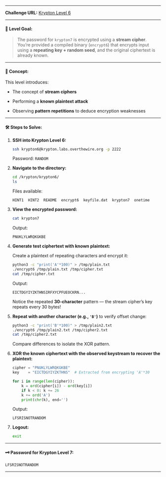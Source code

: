 
---
**Challenge URL:** [Krypton Level 6](https://overthewire.org/wargames/krypton/krypton6.html)

---

#### 🎯 Level Goal:

> The password for `krypton7` is encrypted using a **stream cipher**.  
> You’re provided a compiled binary (`encrypt6`) that encrypts input using a **repeating key + random seed**, and the original ciphertext is already known.

---

#### 🧠 Concept:

This level introduces:

- The concept of **stream ciphers**
    
- Performing a **known plaintext attack**
    
- Observing **pattern repetitions** to deduce encryption weaknesses
    

---

#### 🛠️ Steps to Solve:

1. **SSH into Krypton Level 6:**
    
    ```bash
    ssh krypton6@krypton.labs.overthewire.org -p 2222
    ```
    
    Password: `RANDOM`
    
2. **Navigate to the directory:**
    
    ```bash
    cd /krypton/krypton6/
    ls
    ```
    
    Files available:
    
    ```
    HINT1  HINT2  README  encrypt6  keyfile.dat  krypton7  onetime
    ```
    
3. **View the encrypted password:**
    
    ```bash
    cat krypton7
    ```
    
    Output:
    
    ```
    PNUKLYLWRQKGKBE
    ```
    
4. **Generate test ciphertext with known plaintext:**
    
    Create a plaintext of repeating characters and encrypt it:
    
    ```bash
    python3 -c "print('A'*100)" > /tmp/plain.txt
    ./encrypt6 /tmp/plain.txt /tmp/cipher.txt
    cat /tmp/cipher.txt
    ```
    
    Output:
    
    ```
    EICTDGYIYZKTHNSIRFXYCPFUEOCKRN...
    ```
    
    Notice the repeated **30-character** pattern — the stream cipher’s key repeats every 30 bytes!
    
5. **Repeat with another character (e.g., `'B'`)** to verify offset change:
    
    ```bash
    python3 -c "print('B'*100)" > /tmp/plain2.txt
    ./encrypt6 /tmp/plain2.txt /tmp/cipher2.txt
    cat /tmp/cipher2.txt
    ```
    
    Compare differences to isolate the XOR pattern.
    
6. **XOR the known ciphertext with the observed keystream to recover the plaintext:**
    
    ```python
    cipher = "PNUKLYLWRQKGKBE"
    key    = "EICTDGYIYZKTHNS"  # Extracted from encrypting 'A'*30
    
    for i in range(len(cipher)):
        k = ord(cipher[i]) - ord(key[i])
        if k < 0: k += 26
        k += ord('A')
        print(chr(k), end='')
    ```
    
    Output:
    
    ```
    LFSRISNOTRANDOM
    ```
    
7. **Logout:**
    
    ```bash
    exit
    ```
    

---

#### 🗝️ Password for Krypton Level 7:

```
LFSRISNOTRANDOM
```

---
